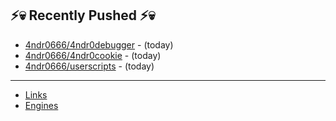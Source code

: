 ## ⚡💀 Recently Pushed ⚡💀


- [4ndr0666/4ndr0debugger](https://github.com/4ndr0666/4ndr0debugger) - (today)
- [4ndr0666/4ndr0cookie](https://github.com/4ndr0666/4ndr0cookie) - (today)
- [4ndr0666/userscripts](https://github.com/4ndr0666/userscripts) - (today)

---
- [Links](https://github.com/4ndr0666/Links/blob/main/README.md)        
- [Engines](https://github.com/hoothin/SearchJumper/discussions/73)    

